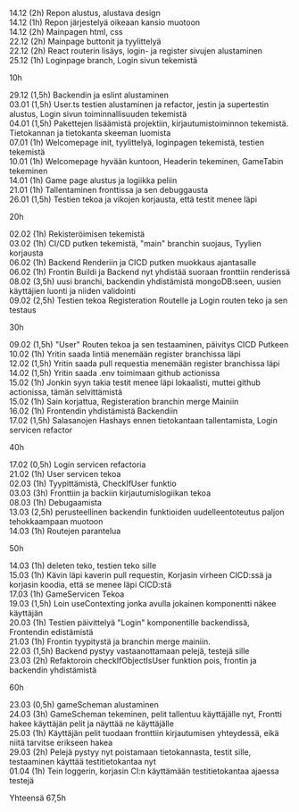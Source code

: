 14.12 (2h) Repon alustus, alustava design<br>
14.12 (1h) Repon järjestelyä oikeaan kansio muotoon<br>
14.12 (2h) Mainpagen html, css<br>
22.12 (2h) Mainpage buttonit ja tyylittelyä<br>
22.12 (2h) React routerin lisäys, login- ja register sivujen alustaminen<br>
25.12 (1h) Loginpage branch, Login sivun tekemistä<br>

10h

29.12 (1,5h) Backendin ja eslint alustaminen<br>
03.01 (1,5h) User.ts testien alustaminen ja refactor, jestin ja supertestin alustus, Login sivun toiminnallisuuden tekemistä<br>
04.01 (1,5h) Pakettejen lisäämistä projektiin, kirjautumistoiminnon tekemistä. Tietokannan ja tietokanta skeeman luomista<br>
07.01 (1h)   Welcomepage init, tyylittelyä, loginpagen tekemistä, testien tekemistä<br>
10.01 (1h)   Welcomepage hyvään kuntoon, Headerin tekeminen, GameTabin tekeminen<br>
14.01 (1h)   Game page alustus ja logiikka peliin<br>
21.01 (1h)   Tallentaminen fronttissa ja sen debuggausta <br>
26.01 (1,5h) Testien tekoa ja vikojen korjausta, että testit menee läpi<br>

20h

02.02 (1h)   Rekisteröimisen tekemistä<br>
03.02 (1h)   CI/CD putken tekemistä, "main" branchin suojaus, Tyylien korjausta<br>
06.02 (1h)   Backend Renderiin ja CICD putken muokkaus ajantasalle<br>
06.02 (1h)   Frontin Buildi ja Backend nyt yhdistää suoraan fronttiin renderissä<br>
08.02 (3,5h) uusi branchi, backendin yhdistämistä mongoDB:seen, uusien käyttäjien luonti ja niiden validointi<br>
09.02 (2,5h) Testien tekoa Registeration Routelle ja Login routen teko ja sen testaus<br>

30h

09.02 (1,5h) "User" Routen tekoa ja sen testaaminen, päivitys CICD Putkeen<br>
10.02 (1h)   Yritin saada lintiä menemään register branchissa läpi<br>
12.02 (1,5h) Yritin saada pull requestia menemään register branchissa läpi<br>
14.02 (1,5h) Yritin saada .env toimimaan github actionissa<br>
15.02 (1h)   Jonkin syyn takia testit menee läpi lokaalisti, muttei github actionissa, tämän selvittämistä<br>
15.02 (1h)   Sain korjattua, Registeration branchin merge Mainiin<br>
16.02 (1h)   Frontendin yhdistämistä Backendiin<br>
17.02 (1,5h) Salasanojen Hashays ennen tietokantaan tallentamista, Login servicen refactor<br>

40h

17.02 (0,5h) Login servicen refactoria<br>
21.02 (1h)   User servicen tekoa<br>
02.03 (1h)   Tyypittämistä, CheckIfUser funktio<br>
03.03 (3h)   Fronttiin ja backiin kirjautumislogiikan tekoa<br>
08.03 (1h)   Debugaamista<br>
13.03 (2,5h) perusteellinen backendin funktioiden uudelleentoteutus paljon tehokkaampaan muotoon <br>
14.03 (1h)   Routejen parantelua <br>

50h

14.03 (1h)   deleten teko, testien teko sille <br>
15.03 (1h)   Kävin läpi kaverin pull requestin, Korjasin virheen CICD:ssä ja korjasin koodia, että se menee läpi CICD:stä <br>
17.03 (1h)   GameServicen Tekoa <br>
19.03 (1,5h) Loin useContexting jonka avulla jokainen komponentti näkee käyttäjän <br>
20.03 (1h)   Testien päivittelyä "Login" komponentille backendissä, Frontendin edistämistä <br>
21.03 (1h)   Frontin tyypitystä ja branchin merge mainiin.<br>
22.03 (1,5h) Backend pystyy vastaanottamaan pelejä, testejä sille<br>
23.03 (2h)   Refaktoroin checkIfObjectIsUser funktion pois, frontin ja backendin yhdistämistä <br>

60h

23.03 (0,5h) gameScheman alustaminen<br>
24.03 (3h)   GameScheman tekeminen, pelit tallentuu käyttäjälle nyt, Frontti hakee käyttäjän pelit ja näyttää ne käyttäjälle <br>
25.03 (1h)   Käyttäjän pelit tuodaan fronttiin kirjautumisen yhteydessä, eikä niitä tarvitse erikseen hakea <br>
29.03 (2h)   Pelejä pystyy nyt poistamaan tietokannasta, testit sille, testaaminen käyttää testitietokantaa nyt <br>
01.04 (1h)   Tein loggerin, korjasin CI:n käyttämään testitietokantaa ajaessa testejä <br>


Yhteensä 67,5h
